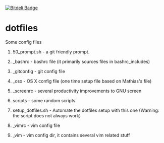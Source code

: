 [![Bitdeli Badge](https://d2weczhvl823v0.cloudfront.net/ashishb/dotfiles/trend.png)](https://bitdeli.com/free "Bitdeli Badge")

dotfiles
========

Some config files

1. 50_prompt.sh - a git friendly prompt.

2. _bashrc - bashrc file (it primarily sources files in bashrc_includes)

3. _gitconfig - git config file

4. _osx - OS X config file (one time setup file based on Mathias's file)

5. _screenrc - several productivity improvements to GNU screen 

6. scripts - some random scripts

7. setup_dotfiles.sh - Automate the dotfiles setup with this one (Warning: the
 script does not always work)

8. _vimrc - vim config file

9. _vim - vim config dir, it contains several vim related stuff





